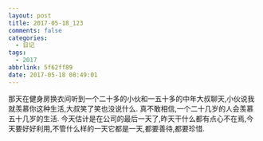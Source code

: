 ```yaml
---
layout: post
title: 2017-05-18_123
comments: false
categories:
  - 日记
tags:
  - 2017
abbrlink: 5f62ff89
date: 2017-05-18 08:49:01
---
```


  那天在健身房换衣间听到一个二十多的小伙和一五十多的中年大叔聊天,小伙说我就羡慕你这种生活,大叔笑了笑也没说什么.
  真不敢相信,一个二十几岁的人会羡慕五十几岁的生活.
  今天估计是在公司的最后一天了,昨天干什么都有点心不在焉,今天要好好利用,不管什么样的一天它都是一天,都要善待,都要珍惜.
